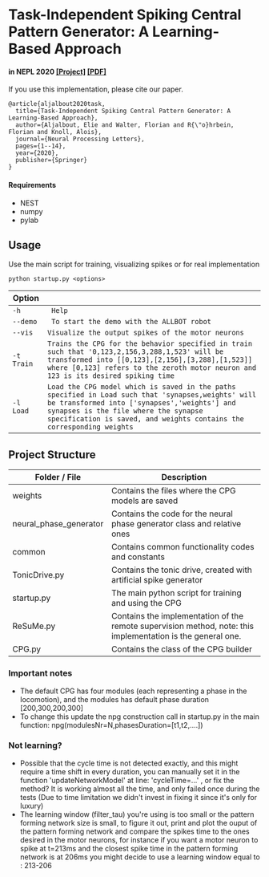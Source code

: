 # Task-Independent Spiking Central Pattern Generator: A Learning-Based Approach #

#### in NEPL 2020 [[Project]](https://sites.google.com/view/task-independent-cpg/home) [[PDF]](https://link.springer.com/article/10.1007/s11063-020-10224-9)

If you use this implementation, please cite our paper.
```
@article{aljalbout2020task,
  title={Task-Independent Spiking Central Pattern Generator: A Learning-Based Approach},
  author={Aljalbout, Elie and Walter, Florian and R{\"o}hrbein, Florian and Knoll, Alois},
  journal={Neural Processing Letters},
  pages={1--14},
  year={2020},
  publisher={Springer}
}
```

#### Requirements
- NEST 
- numpy
- pylab

Usage
--------
Use the main script for training, visualizing spikes or for real implementation
```
python startup.py <options>
```
Option     | |
-------- | ---
```-h ```| `` Help``
```--demo ```| `` To start the demo with the ALLBOT robot``
```--vis ```| ``Visualize the output spikes of the motor neurons``
``-t Train`` | ``Trains the CPG for the behavior specified in train such that '0,123,2,156,3,288,1,523' will be transformed into [[0,123],[2,156],[3,288],[1,523]] where [0,123] refers to the zeroth motor neuron and 123 is its desired spiking time``
``-l Load``| `` Load the CPG model which is saved in the paths specified in Load such that 'synapses,weights' will be transformed into ['synapses','weights'] and synapses is the file where the synapse specification is saved, and weights contains the corresponding weights ``


Project Structure
------------------------
Folder / File     | Description|
-------- | ---
<i class="icon-folder-open"></i> weights| Contains the files where the CPG models are saved
<i class="icon-folder-open"></i> neural_phase_generator | Contains the code for the neural phase generator class and relative ones
<i class="icon-folder-open"></i> common| Contains common functionality codes and constants
<i class="icon-file"></i> TonicDrive.py | Contains the tonic drive, created with artificial spike generator
<i class="icon-file"></i> startup.py | The main python script for training and using the CPG
<i class="icon-file"></i> ReSuMe.py | Contains the implementation of the remote supervision method, note: this implementation is the general one.
<i class="icon-file"></i>CPG.py| Contains the class of the CPG builder

### Important notes
- The default CPG has four modules (each representing a phase in the locomotion), and the modules has default phase duration [200,300,200,300]
- To change this update the npg construction call in startup.py in the main function: npg(modulesNr=N,phasesDuration=[t1,t2,....])

### Not learning?
- Possible that the cycle time is not detected exactly, and this might require a time shift in every duration, you can manually set it in the function 'updateNetworkModel' at line: 'cycleTime=...' , or fix the method? It is working almost all the time, and only failed once during the tests (Due to time limitation we didn't invest in fixing it since it's only for luxury)
- The learning window (filter_tau) you're using is too small or the pattern forming network size is small, to figure it out, print and plot the ouput of the pattern forming network and compare the spikes time to the ones desired in the motor neurons, for instance if you want a motor neuron to spike at t=213ms and the closest spike time in the pattern forming network is at 206ms you might decide to use a learning window equal to : 213-206
 
